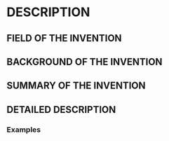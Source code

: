 # DESCRIPTION

## FIELD OF THE INVENTION

## BACKGROUND OF THE INVENTION

## SUMMARY OF THE INVENTION

## DETAILED DESCRIPTION

### Examples


